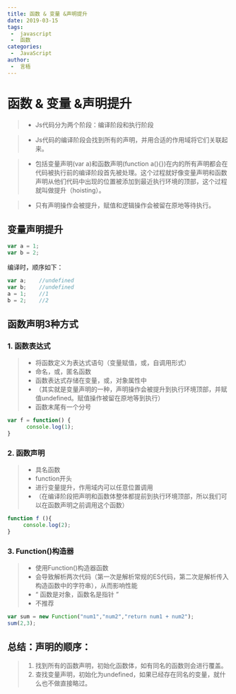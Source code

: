 ```yaml
---
title: 函数 & 变量 &声明提升
date: 2019-03-15
tags:
 -  javascript
 -  函数
categories:
 -  JavaScript
author:
 -  言梧
---
```

# 函数 & 变量 &声明提升

> - Js代码分为两个阶段：编译阶段和执行阶段

> - Js代码的编译阶段会找到所有的声明，并用合适的作用域将它们关联起来。

> - 包括变量声明(var a)和函数声明(function a(){})在内的所有声明都会在代码被执行前的编译阶段首先被处理。这个过程就好像变量声明和函数声明从他们代码中出现的位置被添加到最近执行环境的顶部，这个过程就叫做提升（hoisting）。

> - 只有声明操作会被提升，赋值和逻辑操作会被留在原地等待执行。

## 变量声明提升
```js
var a = 1;
var b = 2;
```
编译时，顺序如下：
```js
var a;    //undefined
var b;    //undefined
a = 1;    //1
b = 2;    //2
```

## 函数声明3种方式
### 1. 函数表达式
> - 将函数定义为表达式语句（变量赋值，或，自调用形式）
> - 命名，或，匿名函数
> - 函数表达式存储在变量，或，对象属性中
> - （其实就是变量声明的一种，声明操作会被提升到执行环境顶部，并赋值undefined。赋值操作被留在原地等到执行）
> - 函数末尾有一个分号

```js
var f = function() {
      console.log(1);  
}
```

### 2. 函数声明
> - 具名函数
> - function开头
> - 进行变量提升，作用域内可以任意位置调用
> - （在编译阶段把声明和函数体整体都提前到执行环境顶部，所以我们可以在函数声明之前调用这个函数）

```js
function f (){
     console.log(2);
}
```

### 3. Function()构造器
> - 使用Function()构造器函数
> - 会导致解析两次代码（第一次是解析常规的ES代码，第二次是解析传入构造函数中的字符串），从而影响性能
> - “ 函数是对象，函数名是指针 ”
> - 不推荐

```js
var sum = new Function("num1","num2","return num1 + num2");   
sum(2,3);
```
## 总结：声明的顺序：

> 1. 找到所有的函数声明，初始化函数体，如有同名的函数则会进行覆盖。
> 2. 查找变量声明，初始化为undefined，如果已经存在同名的变量，就什么也不做直接略过。